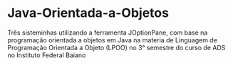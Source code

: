 # Java-Orientada-a-Objetos
Três sisteminhas utilizando a ferramenta JOptionPane, com base na programação orientada a objetos em Java na materia de Linguagem de Programação Orientada a Objeto (LPOO) no 3° semestre do curso de ADS no Instituto Federal Baiano 
